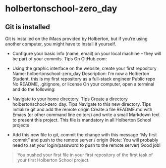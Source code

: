 # holbertonschool-zero_day

## Git is installed
Git is installed on the iMacs provided by Holberton, but if you’re using another computer, you might have to install it yourself.

- Configure your basic info (name, email) on your local machine – they will be part of your commits. Tips
On GitHub.com:

- Using the graphic interface on the website, create your first repository
Name: holbertonschool-zero_day
Description: I'm now a Holberton Student, this is my first repository as a full-stack engineer
Public repo
No README, .gitignore, or license
On your computer, open a terminal and do the following:

- Navigate to your home directory. Tips
Create a directory holbertonschool-zero_day. Tips
Navigate to this new directory. Tips
Initialize git and add the remote origin
Create a file README.md with Emacs (or other command line editors) and write a small Markdown text to present this project. This file is mandatory in all Holberton School projects
- Add this new file to git, commit the change with this message “My first commit” and push to the remote server / origin (Note: You will probably need to set your login/password to push to the remote server)
Good job!

> You pushed your first file in your first repository of the first task of your first Holberton School project.